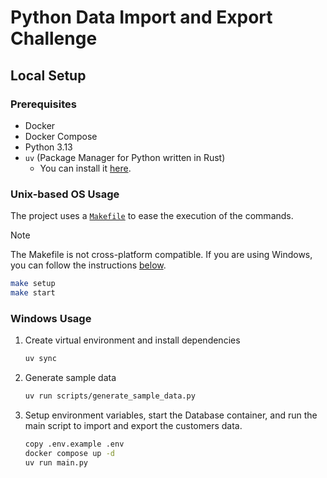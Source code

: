 # Python Data Import and Export Challenge

## Local Setup

### Prerequisites

- Docker
- Docker Compose
- Python 3.13
- `uv` (Package Manager for Python written in Rust)
    - You can install it [here](https://docs.astral.sh/uv/getting-started/installation/).

### Unix-based OS Usage

The project uses a [`Makefile`](https://makefiletutorial.com/) to ease the execution of the commands.

> [!NOTE]
> The Makefile is not cross-platform compatible. If you are using Windows, you can follow the instructions [below](#windows-usage).

```bash
make setup
make start
```

### Windows Usage

1. Create virtual environment and install dependencies
    ```bash
    uv sync
    ```

2. Generate sample data
    ```bash
    uv run scripts/generate_sample_data.py
    ```

3. Setup environment variables, start the Database container, and run the main script to import and export the customers data.
    ```bash
    copy .env.example .env
    docker compose up -d
    uv run main.py
    ```